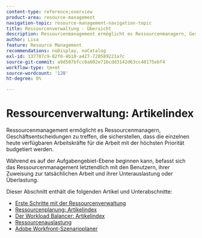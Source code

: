 ```yaml
---
content-type: reference;overview
product-area: resource-management
navigation-topic: resource-management-navigation-topic
title: Ressourcenverwaltung - Übersicht
description: Ressourcenmanagement ermöglicht es Ressourcenmanagern, Geschäftsentscheidungen zu treffen, die sicherstellen, dass die einzelnen heute verfügbaren Arbeitskräfte für die Arbeit mit der höchsten Priorität budgetiert werden. Während es auf der Aufgabengebiet-Ebene beginnen kann, beschäftigt sich das Ressourcenmanagement letztendlich mit den Benutzern und deren unzureichender oder übermäßiger Nutzung.
author: Lisa
feature: Resource Management
recommendations: noDisplay, noCatalog
exl-id: 137787c9-82f6-4b18-a427-720589221a7c
source-git-commit: a9d507bfcc0a602e71bcdd3142d63cc40175ebf4
workflow-type: tm+mt
source-wordcount: '128'
ht-degree: 0%

---
```


# Ressourcenverwaltung: Artikelindex

<!--Audited: 01/2024-->

Ressourcenmanagement ermöglicht es Ressourcenmanagern, Geschäftsentscheidungen zu treffen, die sicherstellen, dass die einzelnen heute verfügbaren Arbeitskräfte für die Arbeit mit der höchsten Priorität budgetiert werden.

Während es auf der Aufgabengebiet-Ebene beginnen kann, befasst sich das Ressourcenmanagement letztendlich mit den Benutzern, ihrer Zuweisung zur tatsächlichen Arbeit und ihrer Unterauslastung oder Überlastung.

Dieser Abschnitt enthält die folgenden Artikel und Unterabschnitte:

* [Erste Schritte mit der Ressourcenverwaltung](../../resource-mgmt/resource-mgmt-overview/get-started-resource-management.md)
* [Ressourcenplanung: Artikelindex](/help/quicksilver/resource-mgmt/resource-planning/resource-planning-overview.md)
* [Der Workload Balancer: Artikelindex](/help/quicksilver/resource-mgmt/workload-balancer/workload-balancer.md)
* [Ressourcenauslastung](/help/quicksilver/resource-mgmt/resource-utilization/resource-utilization.md)
* [Adobe Workfront-Szenarioplaner](/help/quicksilver/scenario-planner/scenario-planning.md)





